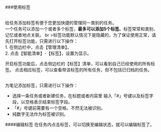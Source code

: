 ###使用标签

<br >给任务添加标签有便于您更加快捷的管理同一类别的任务。
<br >一个任务可以添加一个或者多个标签，**最多可以添加5个标签**。标签常常和类别、记忆或者地点关联。
br >标签功能默认情况下是隐藏的，为了保证使用正常，请先打开标签功能，只需进行以下操作：
<br>1. 在侧边栏中，点击【管理清单】。
<br>2. 点击【智能清单】-【标签】，设置为显示。

开启标签功能后，点击侧边栏的【标签】清单，可以看到自己已经使用的所有标签。
点击相应标签，可以查看带该标签的所有任务，但不包括已归档的任务。

<br >为笔记添加标签，只需进行以下操作：
- 选择一条任务或者新建任务，在标题或者内容里 输入「#」号键以及标签字段，以空格表示结束标签字段。
- 「#」号键前需要有一个空格，不然无法被识别。
- 纯数字无法作为标签被识别。

####编辑标签
在任务内点击标签，可以切换至编辑状态，就可以编辑标签了。
